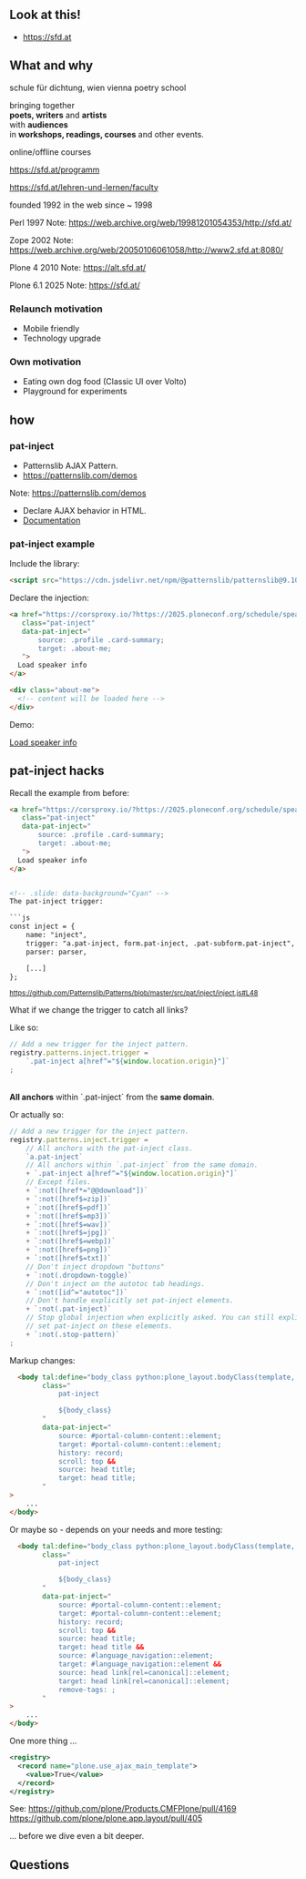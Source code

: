 <!-- .slide: data-background="lime" -->
<!-- .slide: data-background="Blue" -->
<!-- .slide: data-background="Yellow" -->
<!-- .slide: data-background="Purple" -->
<!-- .slide: data-background="DarkViolet" -->
<!-- .slide: data-background="Cyan" -->


<!-- .slide: data-background="lime" -->
## Look at this!

- https://sfd.at




<!-- .slide: data-background="Yellow" -->
## What and why


<!-- .slide: data-background="Yellow" -->
schule für dichtung, wien
vienna poetry school


<!-- .slide: data-background="Yellow" -->
bringing together<br>
<strong>poets, writers</strong> and <strong>artists</strong><br>
with <strong>audiences</strong><br>
in <strong>workshops, readings, courses</strong> and other events.


<!-- .slide: data-background="Yellow" -->
online/offline courses

https://sfd.at/programm

https://sfd.at/lehren-und-lernen/faculty


<!-- .slide: data-background="Yellow" -->
founded 1992
in the web since ~ 1998


<!-- .slide: data-background-image="./resources/imgs/1-sfd-1998.png" class="t-r white" -->
Perl 1997<!-- .element: class="big" -->
Note:
https://web.archive.org/web/19981201054353/http://sfd.at/


<!-- .slide: data-background-image="./resources/imgs/1-sfd-2004.png" class="t-r" -->
Zope 2002<!-- .element: class="big" -->
Note:
https://web.archive.org/web/20050106061058/http://www2.sfd.at:8080/


<!-- .slide: data-background-image="./resources/imgs/1-sfd-2010.png" class="t-r" -->
Plone 4 2010<!-- .element: class="big" -->
Note:
https://alt.sfd.at/


<!-- .slide: data-background-image="./resources/imgs/1-sfd-2025.png" class="t-r" -->
Plone 6.1 2025<!-- .element: class="big" -->
Note:
https://sfd.at/


<!-- .slide: data-background="Yellow" -->
### Relaunch motivation

- Mobile friendly<!-- .element: class="fragment" -->
- Technology upgrade<!-- .element: class="fragment" -->



<!-- .slide: data-background="Yellow" -->
### Own motivation

- Eating own dog food (Classic UI over Volto)<!-- .element: class="fragment" -->
- Playground for experiments<!-- .element: class="fragment" -->





<!-- .slide: data-background="lime" -->
## how


<!-- .slide: data-background="lime" -->
### pat-inject<!-- .element: class="r-fit-text" -->


<!-- .slide: data-background="lime" -->
- Patternslib AJAX Pattern.
- https://patternslib.com/demos


<!-- .slide: data-background-iframe="https://patternslib.com/demos" data-background-interactive -->
Note:
https://patternslib.com/demos


<!-- .slide: data-background="lime" -->
- Declare AJAX behavior in HTML.
- <a href="https://github.com/Patternslib/Patterns/blob/master/src/pat/inject/documentation.md">Documentation</a>


<!-- .slide: data-background="lime" -->
### pat-inject example


<!-- .slide: data-background="lime" -->
Include the library:
```html
<script src="https://cdn.jsdelivr.net/npm/@patternslib/patternslib@9.10.4-alpha.0/dist/remote.min.js"></script>
```


<!-- .slide: data-background="lime" -->
Declare the injection:

```html [1-12|1|2|3-5,10-12]
<a href="https://corsproxy.io/?https://2025.ploneconf.org/schedule/speakers/johannes-raggam?"
   class="pat-inject"
   data-pat-inject="
       source: .profile .card-summary;
       target: .about-me;
   ">
  Load speaker info
</a>

<div class="about-me">
  <!-- content will be loaded here -->
</div>
```


<!-- .slide: data-background="lime" -->
Demo:

<a href="https://corsproxy.io/?https://2025.ploneconf.org/schedule/speakers/johannes-raggam?"
   class="pat-inject"
   data-pat-inject="
       source: .profile .card-summary;
       target: .about-me;
   ">
  Load speaker info
</a>

<div class="about-me">
  <!-- content will be loaded here -->
</div>




<!-- .slide: data-background="Cyan" -->
## pat-inject hacks


<!-- .slide: data-background="Cyan" -->
Recall the example from before:

```html [1-12|2]
<a href="https://corsproxy.io/?https://2025.ploneconf.org/schedule/speakers/johannes-raggam?"
   class="pat-inject"
   data-pat-inject="
       source: .profile .card-summary;
       target: .about-me;
   ">
  Load speaker info
</a>


<!-- .slide: data-background="Cyan" -->
The pat-inject trigger:

```js
const inject = {
    name: "inject",
    trigger: "a.pat-inject, form.pat-inject, .pat-subform.pat-inject",
    parser: parser,

    [...]
};
```

<small>https://github.com/Patternslib/Patterns/blob/master/src/pat/inject/inject.js#L48</small>


<!-- .slide: data-background="Cyan" -->
What if we change the trigger to catch all links?


<!-- .slide: data-background="Cyan" -->
Like so:

```js [1-4|3]
// Add a new trigger for the inject pattern.
registry.patterns.inject.trigger =
    `.pat-inject a[href^="${window.location.origin}"]`
;
```

<br>
<span><strong>All anchors</strong> within `.pat-inject` from the <strong>same domain</strong>.</span><!-- .element: class="fragment" -->


<!-- .slide: data-background="Cyan" -->
Or actually so:

```js [1-23|5-6|3-4|7-16|17-18|19-20|21-22|23-25]
// Add a new trigger for the inject pattern.
registry.patterns.inject.trigger =
    // All anchors with the pat-inject class.
    `a.pat-inject`
    // All anchors within `.pat-inject` from the same domain.
    + `.pat-inject a[href^="${window.location.origin}"]`
    // Except files.
    + `:not([href*="@@download"])`
    + `:not([href$=zip])`
    + `:not([href$=pdf])`
    + `:not([href$=mp3])`
    + `:not([href$=wav])`
    + `:not([href$=jpg])`
    + `:not([href$=webp])`
    + `:not([href$=png])`
    + `:not([href$=txt])`
    // Don't inject dropdown "buttons"
    + `:not(.dropdown-toggle)`
    // Don't inject on the autotoc tab headings.
    + `:not([id^="autotoc"])`
    // Don't handle explicitly set pat-inject elements.
    + `:not(.pat-inject)`
    // Stop global injection when explicitly asked. You can still explicitly
    // set pat-inject on these elements.
    + `:not(.stop-pattern)`
;
```


<!-- .slide: data-background="Cyan" -->
Markup changes:

```html [1-17|2-6|3|7-14|8-11|12-13]
  <body tal:define="body_class python:plone_layout.bodyClass(template, view);"
        class="
            pat-inject

            ${body_class}
        "
        data-pat-inject="
            source: #portal-column-content::element;
            target: #portal-column-content::element;
            history: record;
            scroll: top &&
            source: head title;
            target: head title;
        "
>
    ...
</body>
```


<!-- .slide: data-background="Cyan" -->
Or maybe so - depends on your needs and more testing:

```html
  <body tal:define="body_class python:plone_layout.bodyClass(template, view);"
        class="
            pat-inject

            ${body_class}
        "
        data-pat-inject="
            source: #portal-column-content::element;
            target: #portal-column-content::element;
            history: record;
            scroll: top &&
            source: head title;
            target: head title &&
            source: #language_navigation::element;
            target: #language_navigation::element &&
            source: head link[rel=canonical]::element;
            target: head link[rel=canonical]::element;
            remove-tags: ;
        "
>
    ...
</body>
```


<!-- .slide: data-background="Cyan" -->
One more thing ...

```xml [1-5|2-4]
<registry>
  <record name="plone.use_ajax_main_template">
    <value>True</value>
  </record>
</registry>
```

See:
https://github.com/plone/Products.CMFPlone/pull/4169
https://github.com/plone/plone.app.layout/pull/405


<!-- .slide: data-background="Cyan" -->
... before we dive even a bit deeper.



<!-- .slide: data-background="Purple" data-background-image="./resources/imgs/thats_all_folks.svg" -->




<!-- .slide: data-background="DarkViolet" -->
## Questions
